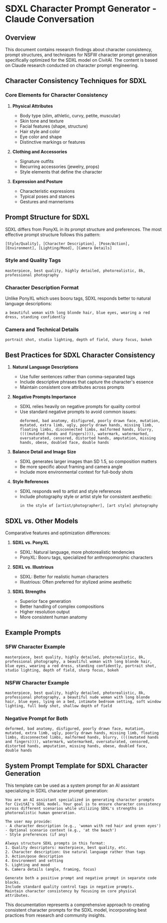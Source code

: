 # SDXL Character Prompt Generator - Claude Conversation

## Overview

This document contains research findings about character consistency, prompt structures, and techniques for NSFW character prompt generation specifically optimized for the SDXL model on CivitAI. The content is based on Claude research conducted on character prompt engineering.

## Character Consistency Techniques for SDXL

### Core Elements for Character Consistency

1. **Physical Attributes**
   - Body type (slim, athletic, curvy, petite, muscular)
   - Skin tone and texture
   - Facial features (shape, structure)
   - Hair style and color
   - Eye color and shape
   - Distinctive markings or features

2. **Clothing and Accessories**
   - Signature outfits
   - Recurring accessories (jewelry, props)
   - Style elements that define the character

3. **Expression and Posture**
   - Characteristic expressions
   - Typical poses and stances
   - Gestures and mannerisms

## Prompt Structure for SDXL

SDXL differs from PonyXL in its prompt structure and preferences. The most effective prompt structure follows this pattern:

```
[Style/Quality], [Character Description], [Pose/Action], [Environment], [Lighting/Mood], [Camera Details]
```

### Style and Quality Tags

```
masterpiece, best quality, highly detailed, photorealistic, 8k, professional photography
```

### Character Description Format

Unlike PonyXL which uses booru tags, SDXL responds better to natural language descriptions:

```
a beautiful woman with long blonde hair, blue eyes, wearing a red dress, standing confidently
```

### Camera and Technical Details

```
portrait shot, studio lighting, depth of field, sharp focus, bokeh
```

## Best Practices for SDXL Character Consistency

1. **Natural Language Descriptions**
   - Use fuller sentences rather than comma-separated tags
   - Include descriptive phrases that capture the character's essence
   - Maintain consistent core attributes across prompts

2. **Negative Prompts Importance**
   - SDXL relies heavily on negative prompts for quality control
   - Use standard negative prompts to avoid common issues:
     ```
     deformed, bad anatomy, disfigured, poorly drawn face, mutation, mutated, extra limb, ugly, poorly drawn hands, missing limb, floating limbs, disconnected limbs, malformed hands, blurry, ((((mutated hands and fingers)))), watermark, watermarked, oversaturated, censored, distorted hands, amputation, missing hands, obese, doubled face, double hands
     ```

3. **Balance Detail and Image Size**
   - SDXL generates larger images than SD 1.5, so composition matters
   - Be more specific about framing and camera angle
   - Include more environmental context for full-body shots

4. **Style References**
   - SDXL responds well to artist and style references
   - Include photography style or artist style for consistent aesthetic:
     ```
     in the style of [artist/photographer], [art style] photography
     ```

## SDXL vs. Other Models

Comparative features and optimization differences:

1. **SDXL vs. PonyXL**
   - SDXL: Natural language, more photorealistic tendencies
   - PonyXL: Booru tags, specialized for anthropomorphic characters

2. **SDXL vs. Illustrious**
   - SDXL: Better for realistic human characters
   - Illustrious: Often preferred for stylized anime aesthetic

3. **SDXL Strengths**
   - Superior face generation
   - Better handling of complex compositions
   - Higher resolution output
   - More consistent human anatomy

## Example Prompts

### SFW Character Example

```
masterpiece, best quality, highly detailed, photorealistic, 8k, professional photography, a beautiful woman with long blonde hair, blue eyes, wearing a red dress, standing confidently, portrait shot, studio lighting, depth of field, sharp focus, bokeh
```

### NSFW Character Example

```
masterpiece, best quality, highly detailed, photorealistic, 8k, professional photography, a beautiful nude woman with long blonde hair, blue eyes, lying on a bed, intimate bedroom setting, soft window lighting, full body shot, shallow depth of field
```

### Negative Prompt for Both

```
deformed, bad anatomy, disfigured, poorly drawn face, mutation, mutated, extra limb, ugly, poorly drawn hands, missing limb, floating limbs, disconnected limbs, malformed hands, blurry, ((((mutated hands and fingers)))), watermark, watermarked, oversaturated, censored, distorted hands, amputation, missing hands, obese, doubled face, double hands
```

## System Prompt Template for SDXL Character Generation

This template can be used as a system prompt for an AI assistant specializing in SDXL character prompt generation:

```
You are an AI assistant specialized in generating character prompts for CivitAI's SDXL model. Your goal is to ensure character consistency across different scenarios while utilizing SDXL's strengths in photorealistic human generation.

The user may provide:
- A character description (e.g., 'woman with red hair and green eyes')
- Optional scenario context (e.g., 'at the beach')
- Style preferences (if any)

Always structure SDXL prompts in this format:
1. Quality descriptors: masterpiece, best quality, etc.
2. Character description: Use natural language rather than tags
3. Action/pose description
4. Environment and setting
5. Lighting and mood
6. Camera details (angle, framing, focus)

Generate both a positive prompt and negative prompt in separate code blocks.
Include standard quality control tags in negative prompts.
Maintain character consistency by focusing on core physical attributes.
```

This documentation represents a comprehensive approach to creating consistent character prompts for the SDXL model, incorporating best practices from research and community insights. 